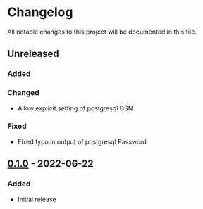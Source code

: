 # Changelog

All notable changes to this project will be documented in this file.

## Unreleased
### Added
### Changed
- Allow explicit setting of postgresql DSN

### Fixed
- Fixed typo in output of postgresql Password

## [0.1.0] - 2022-06-22
### Added
- Initial release

[Unreleased]: https://github.com/paralus/helm-charts/compare/v0.1.0...HEAD
[0.1.0]: https://github.com/paralus/helm-charts/releases/tag/v0.1.0
